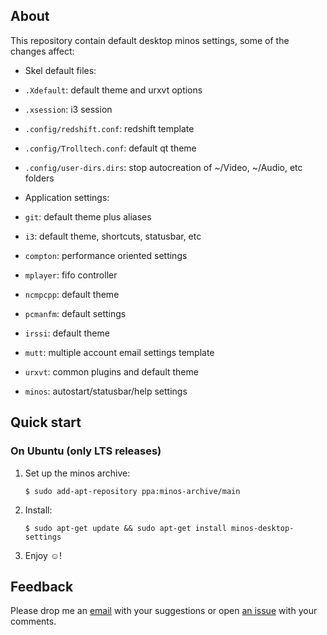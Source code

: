 ## About

This repository contain default desktop minos settings, some of the changes affect:

- Skel default files:
 - `.Xdefault`: default theme and urxvt options
 - `.xsession`: i3 session
 - `.config/redshift.conf`: redshift template
 - `.config/Trolltech.conf`: default qt theme
 - `.config/user-dirs.dirs`: stop autocreation of ~/Video, ~/Audio, etc folders

- Application settings:
 - `git`: default theme plus aliases
 - `i3`: default theme, shortcuts, statusbar, etc
 - `compton`: performance oriented settings
 - `mplayer`: fifo controller
 - `ncmpcpp`: default theme
 - `pcmanfm`: default settings
 - `irssi`: default theme
 - `mutt`: multiple account email settings template
 - `urxvt`: common plugins and default theme
 - `minos`: autostart/statusbar/help settings

## Quick start

### On Ubuntu (only LTS releases)

1. Set up the minos archive:

   ```
   $ sudo add-apt-repository ppa:minos-archive/main
   ```

2. Install:

   ```
   $ sudo apt-get update && sudo apt-get install minos-desktop-settings
   ```

3. Enjoy ☺!

## Feedback

Please drop me an [email](mailto:m@javier.io) with your suggestions or open [an issue](https://github.com/minos-org/bash-minos-settings/issues) with your comments.
